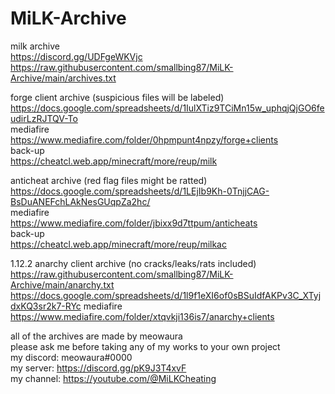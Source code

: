 # MiLK-Archive

milk archive  
https://discord.gg/UDFgeWKVjc  
https://raw.githubusercontent.com/smallbing87/MiLK-Archive/main/archives.txt

forge client archive (suspicious files will be labeled)  
https://docs.google.com/spreadsheets/d/1IulXTiz9TCiMn15w_uphqjQjGO6feudirLzRJTQV-To  
mediafire  
https://www.mediafire.com/folder/0hpmpunt4npzy/forge+clients  
back-up  
https://cheatcl.web.app/minecraft/more/reup/milk

anticheat archive (red flag files might be ratted)  
https://docs.google.com/spreadsheets/d/1LEjIb9Kh-0TnjjCAG-BsDuANEFchLAkNesGUqpZa2hc/  
mediafire  
https://www.mediafire.com/folder/jbixx9d7ttpum/anticheats  
back-up  
https://cheatcl.web.app/minecraft/more/reup/milkac

1.12.2 anarchy client archive (no cracks/leaks/rats included)  
https://raw.githubusercontent.com/smallbing87/MiLK-Archive/main/anarchy.txt  
https://docs.google.com/spreadsheets/d/1l9f1eXI6of0sBSuIdfAKPv3C_XTyjdxKQ3sr2k7-RYc
mediafire  
https://www.mediafire.com/folder/xtqvkji136is7/anarchy+clients  

all of the archives are made by meowaura  
please ask me before taking any of my works to your own project  
my discord: meowaura#0000  
my server: https://discord.gg/pK9J3T4xvF  
my channel: https://youtube.com/@MiLKCheating

